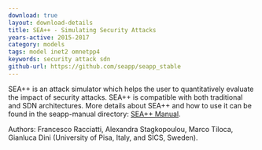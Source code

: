```yaml
---
download: true
layout: download-details
title: SEA++ - Simulating Security Attacks
years-active: 2015-2017
category: models
tags: model inet2 omnetpp4
keywords: security attack sdn
github-url: https://github.com/seapp/seapp_stable
---
```


SEA++ is an attack simulator which helps the user to quantitatively evaluate the
impact of security attacks. SEA++ is compatible with both traditional and SDN
architectures. More details about SEA++ and how to use it can be found in the
seapp-manual directory:
[SEA++ Manual](https://github.com/seapp/seapp_stable/raw/master/seapp-manual/seapp-manual.pdf).

Authors: Francesco Racciatti, Alexandra Stagkopoulou, Marco Tiloca, Gianluca Dini
(University of Pisa, Italy, and SICS, Sweden).
